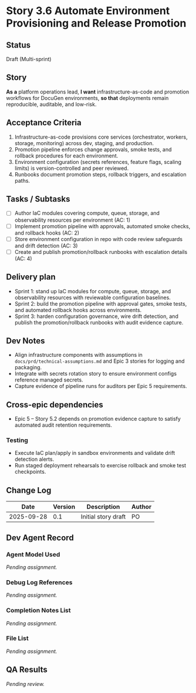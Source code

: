 # Story 3.6 Automate Environment Provisioning and Release Promotion

## Status
Draft (Multi-sprint)

## Story
**As a** platform operations lead,
**I want** infrastructure-as-code and promotion workflows for DocuGen environments,
**so that** deployments remain reproducible, auditable, and low-risk.

## Acceptance Criteria
1. Infrastructure-as-code provisions core services (orchestrator, workers, storage, monitoring) across dev, staging, and production.
2. Promotion pipeline enforces change approvals, smoke tests, and rollback procedures for each environment.
3. Environment configuration (secrets references, feature flags, scaling limits) is version-controlled and peer reviewed.
4. Runbooks document promotion steps, rollback triggers, and escalation paths.

## Tasks / Subtasks
- [ ] Author IaC modules covering compute, queue, storage, and observability resources per environment (AC: 1)
- [ ] Implement promotion pipeline with approvals, automated smoke checks, and rollback hooks (AC: 2)
- [ ] Store environment configuration in repo with code review safeguards and drift detection (AC: 3)
- [ ] Create and publish promotion/rollback runbooks with escalation details (AC: 4)

## Delivery plan
- Sprint 1: stand up IaC modules for compute, queue, storage, and observability resources with reviewable configuration baselines.
- Sprint 2: build the promotion pipeline with approval gates, smoke tests, and automated rollback hooks across environments.
- Sprint 3: harden configuration governance, wire drift detection, and publish the promotion/rollback runbooks with audit evidence capture.

## Dev Notes
- Align infrastructure components with assumptions in `docs/prd/technical-assumptions.md` and Epic 3 stories for logging and packaging.
- Integrate with secrets rotation story to ensure environment configs reference managed secrets.
- Capture evidence of pipeline runs for auditors per Epic 5 requirements.

## Cross-epic dependencies
- Epic 5 – Story 5.2 depends on promotion evidence capture to satisfy automated audit retention requirements.

### Testing
- Execute IaC plan/apply in sandbox environments and validate drift detection alerts.
- Run staged deployment rehearsals to exercise rollback and smoke test checkpoints.

## Change Log
| Date       | Version | Description         | Author |
|------------|---------|---------------------|--------|
| 2025-09-28 | 0.1     | Initial story draft | PO     |

## Dev Agent Record
### Agent Model Used
_Pending assignment._

### Debug Log References
_Pending assignment._

### Completion Notes List
_Pending assignment._

### File List
_Pending assignment._

## QA Results
_Pending review._
